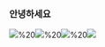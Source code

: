 ### 안녕하세요

<!--
**getsoss/getsoss** is a ✨ _special_ ✨ repository because its `README.md` (this file) appears on your GitHub profile.

Here are some ideas to get you started:

- 🔭 I’m currently working on ...
- 🌱 I’m currently learning ...
- 👯 I’m looking to collaborate on ...
- 🤔 I’m looking for help with ...
- 💬 Ask me about ...
- 📫 How to reach me: ...
- 😄 Pronouns: ...
- ⚡ Fun fact: ...
-->
<div>
<img src="https://img.shields.io/badge/Html5-E34F26?style=flat&logo=Html5&logoColor=white"/>%20<img src="https://img.shields.io/badge/CSS3-1572B6style=flat&logo=CSS3&logoColor=white"/>%20<img src="https://img.shields.io/badge/JavaScript-F7DF1E?style=flat&logo=JavaScript&logoColor=white"/>%20<img src="https://img.shields.io/badge/React-61DAFB?style=flat&logo=React&logoColor=white"/>
</div>




